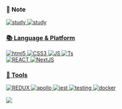 

### :notebook: Note

<a href="https://github.com/jaeilnet/study"><img alt="study" src ="https://img.shields.io/badge/TTL-000000.svg?&style=flat&logo=BookStack&logoColor=white%link=https://github.com/jaeilnet/study"/>
<a href="https://jaeilit.tistory.com/"><img alt="study" src ="https://img.shields.io/badge/Blog-000000.svg?&style=flat&logo=Velog&logoColor=white%link=https://github.com/jaeilnet/study"/>

<!-- [![Hits](https://hits.seeyoufarm.com/api/count/incr/badge.svg?url=https%3A%2F%2Fgithub.com%2Fjaeilnet&count_bg=%23256EFF&title_bg=%23FF2390&icon=&icon_color=%23E7E7E7&title=Hello_Jaeilnet&edge_flat=false)](https://hits.seeyoufarm.com)-->

### :books: Language & Platform

<img alt="html5" src ="https://img.shields.io/badge/HTML5-E34F26.svg?&style=flat&logo=HTML5&logoColor=white"/> <img alt="CSS3" src ="https://img.shields.io/badge/CSS3-1572B6.svg?&style=flat&logo=CSS3&logoColor=white"/>
<img alt="JS" src ="https://img.shields.io/badge/JavaScript-F7DF1E.svg?&style=flat&logo=JavaScript&logoColor=white"/>
<img alt="Ts" src ="https://img.shields.io/badge/TypeScript-3178C6.svg?&style=flat&logo=TypeScript&logoColor=white"/>
<br/>
<img alt="REACT" src ="https://img.shields.io/badge/React-61DAFB.svg?&style=flat&logo=React&logoColor=white"/>
<img alt="NextJS" src ="https://img.shields.io/badge/NextJs-000000.svg?&style=flat&logo=Next.js&logoColor=white"/>

### :rocket: Tools

<div>
<img alt="REDUX" src ="https://img.shields.io/badge/Redux-764ABC.svg?&style=flat&logo=Redux&logoColor=white"/>
<img alt="apollo" src ="https://img.shields.io/badge/Apollo GraphQL-311C87.svg?&style=flat&logo=Apollo GraphQL&logoColor=white"/>
<img alt="jest" src ="https://img.shields.io/badge/Jset-C21325.svg?&style=flat&logo=Jest&logoColor=white"/>
<img alt="testing" src ="https://img.shields.io/badge/Testing Library-E33332.svg?&style=flat&logo=Testing Library&logoColor=white"/>
<img alt="docker" src ="https://img.shields.io/badge/Docker-2496ED.svg?&style=flat&logo=Docker&logoColor=white"/>
<div>

<br/>


<!--    <a href="https://www.notion.so/jaeilit/1080a3483baf41a7a3c33c7dff429141"><img alt="노션" src ="https://img.shields.io/badge/Notion-000000.svg?&style=flat&logo=Notion&logoColor=white$link=https://www.notion.so/1080a3483baf41a7a3c33c7dff429141"/>
 -->

<div>
<img src="https://github-readme-stats.vercel.app/api?username=jaeilnet&show_icons=true">
<div>


